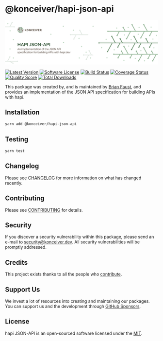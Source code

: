 # @konceiver/hapi-json-api

<p align="center"><img src="./banner.png" /></p>

[![Latest Version](https://badgen.net/npm/v/@konceiver/hapi-json-api)](https://npmjs.com/package/@konceiver/hapi-json-api)
[![Software License](https://badgen.net/npm/license/@konceiver/hapi-json-api)](https://npmjs.com/package/@konceiver/hapi-json-api)
[![Build Status](https://img.shields.io/github/workflow/status/konceiver/hapi-json-api/run-tests?label=tests)](https://github.com/konceiver/hapi-json-api/actions?query=workflow%3Arun-tests+branch%3Amaster)
[![Coverage Status](https://badgen.net/codeclimate/coverage/konceiver/hapi-json-api)](https://codeclimate.com/github/konceiver/hapi-json-api)
[![Quality Score](https://badgen.net/codeclimate/maintainability/konceiver/hapi-json-api)](https://codeclimate.com/github/konceiver/hapi-json-api)
[![Total Downloads](https://badgen.net/npm/dt/konceiver/hapi-json-api)](https://npmjs.com/package/@konceiver/hapi-json-api)

This package was created by, and is maintained by [Brian Faust](https://github.com/faustbrian), and provides an implementation of the JSON API specification for building APIs with hapi.

## Installation

```bash
yarn add @konceiver/hapi-json-api
```

## Testing

```bash
yarn test
```

## Changelog

Please see [CHANGELOG](CHANGELOG.md) for more information on what has changed recently.

## Contributing

Please see [CONTRIBUTING](CONTRIBUTING.md) for details.

## Security

If you discover a security vulnerability within this package, please send an e-mail to security@konceiver.dev. All security vulnerabilities will be promptly addressed.

## Credits

This project exists thanks to all the people who [contribute](../../contributors).

## Support Us

We invest a lot of resources into creating and maintaining our packages. You can support us and the development through [GitHub Sponsors](https://github.com/sponsors/faustbrian).

## License

hapi JSON-API is an open-sourced software licensed under the [MIT](LICENSE.md).
